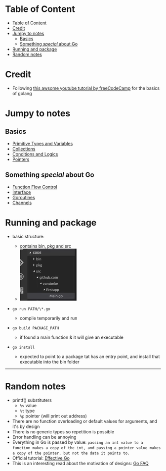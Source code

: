 # Table of Content

- [Table of Content](#table-of-content)
- [Credit](#credit)
- [Jumpy to notes](#jumpy-to-notes)
  - [Basics](#basics)
  - [Something _special_ about Go](#something-special-about-go)
- [Running and package](#running-and-package)
- [Random notes](#random-notes)

# Credit

- Following [this awsome youtube tutorial by freeCodeCamp](https://www.youtube.com/watch?v=YS4e4q9oBaU&t=4752s) for the basics of golang

# Jumpy to notes

## Basics

- [Primitive Types and Variables](./Basic-part1-primitive-types-and-var.md)
- [Collections](./Basic-part2-collections.md)
- [Conditions and Logics](./Basic-part3-conditional-and-logical.md)
- [Pointers](./Basic-part4-pointers.md)

## Something _special_ about Go

- [Function Flow Control](./Function-Control.md)
- [Interface](./Interface.md)
- [Goroutines](./Goroutines.md)
- [Channels](./Channels.md)

# Running and package

- basic structure:

  - contains bin, pkg and src
  - ![basicProjectStructure](./imgs/basicProjectStructure.png)

- `go run PATH/\*.go`
  - compile temporarily and run
- `go build PACKAGE_PATH`
  - if found a main function & it will give an executable
- `go install`
  - expected to point to a package tat has an entry point, and install that executable into the bin folder

---

# Random notes

- printf() substituters
  - `%v` value
  - `%t` type
  - `%p` pointer (will print out address)
- There are no function overloading or default values for arguments, and it's by design
- There is no generic types so repetition is possible
- Error handling can be annoying
- Everything in Go is passed by value: `passing an int value to a function makes a copy of the int, and passing a pointer value makes a copy of the pointer, but not the data it points to.`
- Official tutorial: [Effective Go](https://go.dev/doc/effective_go)
- This is an interesting read about the motivation of designs: [Go FAQ](https://go.dev/doc/faq)
